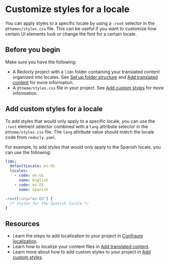 # Customize styles for a locale

You can apply styles to a specific locale by using a `:root` selector in the `@themes/styles.css` file.
This can be useful if you want to customize how certain UI elements look or change the font for a certain locale.

## Before you begin
Make sure you have the following:

- A Redocly project with a `l10n` folder containing your translated content organized into locales.
  See [Set up folder structure](./set-up-l10n-folder.md) and [Add translated content](./localize-content.md) for more information.
- A `@theme/styles.css` file in your project.
  See [Add custom styles](../../branding/customize-styles.md) for more information.

## Add custom styles for a locale

To add styles that would only apply to a specific locale, you can use the `:root` element selector combined with a `lang` attribute selector in the `@theme/styles.css` file.
The `lang` attribute value should match the locale code from `redocly.yaml`.

For example, to add styles that would only apply to the Spanish locale, you can use the following:

```yaml {% title="redocly.yaml" %}
l10n:
  defaultLocale: en-US
  locales:
    - code: en-US
      name: English
    - code: es-ES
      name: Spanish
```

```css {% title="@theme/styles.css" %}
:root[lang="es-ES"] {
  /* styles for the Spanish locale */
}
```

## Resources

* Learn the steps to add localization to your project in [Configure localization](./index.md).
* Learn how to localize your content files in [Add translated content](./localize-content.md).
* Learn more about how to add custom styles to your project in [Add custom styles](../../branding/customize-styles.md).
